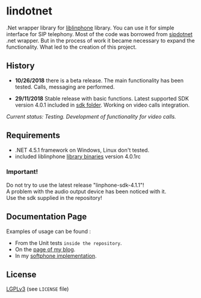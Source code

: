 lindotnet
=========

.Net wrapper library for [liblinphone](http://www.linphone.org/eng/documentation/dev/liblinphone-free-sip-voip-sdk.html) library. You can use it for simple interface for SIP telephony.
Most of the code was borrowed from [sipdotnet](https://github.com/bedefaced/sipdotnet) .net wrapper.
But in the process of work it became necessary to expand the functionality. What led to the creation of this project.

History
-------

* **10/26/2018** there is a beta release. The main functionality has been tested. Calls, messaging are performed.

* **29/11/2018** Stable release with basic functions. Latest supported SDK version 4.0.1 included in [sdk folder](https://github.com/FirsovMS/lindotnet/sdk/linphone.zip). 
Working on video calls integration.

*Current status: Testing. Development of functionality for video calls.*

Requirements
------------

* .NET 4.5.1 framework on Windows, Linux don't tested.
* included liblinphone [library binaries](https://github.com/FirsovMS/lindotnet/sdk/linphone.zip) version 4.0.1rc

### Important!

Do not try to use the latest release "linphone-sdk-4.1.1"!<br/>A problem with the audio output device has been noticed with it.<br/>Use the sdk supplied in the repository!

Documentation Page
------------------
Examples of usage can be found :

 * From the Unit tests `inside the repository`.
 * On the [page of my blog](https://firsovms.github.io/jekyll/update/2018/10/24/lindotnet-sdk-doc.html).
 * In my [softphone implementation](https://github.com/FirsovMS/MarmotVoipClient).

License
-------
[LGPLv3](http://en.wikipedia.org/wiki/GNU_Lesser_General_Public_License) (see `LICENSE` file)
